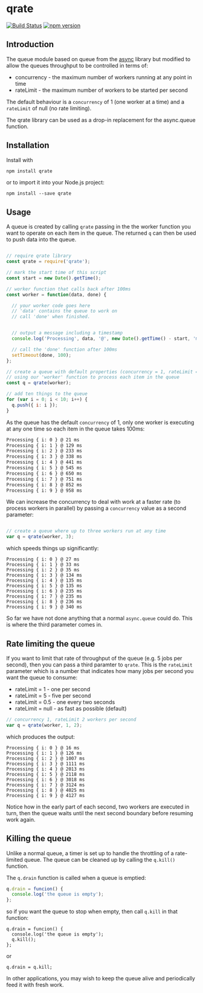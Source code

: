 # qrate

[![Build Status](https://travis-ci.org/glynnbird/qrate.svg?branch=master)](https://travis-ci.org/glynnbird/qrate) [![npm version](https://badge.fury.io/js/qrate.svg)](https://badge.fury.io/js/qrate)

## Introduction

The queue module based on queue from the [async](https://caolan.github.io/async/) library but modified to allow the queues throughput to be controlled in terms of:

- concurrency - the maximum number of workers running at any point in time
- rateLimit - the maximum number of workers to be started per second

The default behaviour is a `concurrency` of 1 (one worker at a time) and a `rateLimit` of null (no rate limiting).

The qrate library can be used as a drop-in replacement for the async.queue function.

## Installation

Install with

```sh
npm install qrate
```

or to import it into your Node.js project:

```
npm install --save qrate
```

## Usage

A queue is created by calling `qrate` passing in the the worker function you want to operate on each item in the queue. The returned `q` can then be used to push data into the queue.

```js

// require qrate library
const qrate = require('qrate');

// mark the start time of this script
const start = new Date().getTime();

// worker function that calls back after 100ms
const worker = function(data, done) {

  // your worker code goes here
  // 'data' contains the queue to work on
  // call 'done' when finished.


  // output a message including a timestamp
  console.log('Processing', data, '@', new Date().getTime() - start, 'ms');

  // call the 'done' function after 100ms
  setTimeout(done, 100);
};

// create a queue with default properties (concurrency = 1, rateLimit = null)
// using our 'worker' function to process each item in the queue
const q = qrate(worker);

// add ten things to the queue
for (var i = 0; i < 10; i++) {
  q.push({ i: i });
}
```

As the queue has the default `concurrency` of 1, only one worker is executing at any one time so each item in the queue takes 100ms:

```sh
Processing { i: 0 } @ 21 ms
Processing { i: 1 } @ 129 ms
Processing { i: 2 } @ 233 ms
Processing { i: 3 } @ 338 ms
Processing { i: 4 } @ 441 ms
Processing { i: 5 } @ 545 ms
Processing { i: 6 } @ 650 ms
Processing { i: 7 } @ 751 ms
Processing { i: 8 } @ 852 ms
Processing { i: 9 } @ 958 ms
```

We can increase the concurrency to deal with work at a faster rate (to process workers in parallel) by passing a `concurrency` value as a second parameter:

```js

// create a queue where up to three workers run at any time
var q = qrate(worker, 3);
```

which speeds things up significantly:

```
Processing { i: 0 } @ 27 ms
Processing { i: 1 } @ 33 ms
Processing { i: 2 } @ 35 ms
Processing { i: 3 } @ 134 ms
Processing { i: 4 } @ 135 ms
Processing { i: 5 } @ 135 ms
Processing { i: 6 } @ 235 ms
Processing { i: 7 } @ 235 ms
Processing { i: 8 } @ 236 ms
Processing { i: 9 } @ 340 ms
```

So far we have not done anything that a normal `async.queue` could do. This is where the third parameter comes in.

## Rate limiting the queue

If you want to limit that rate of throughput of the queue (e.g. 5 jobs per second), then you can pass a third paramter to `qrate`. This is the `rateLimit` parameter which is a number that indicates how many jobs per second you want the queue to consume:

- rateLimit = 1 - one per second
- rateLimit = 5 - five per second
- rateLimit = 0.5 - one every two seconds
- rateLimit = null - as fast as possible (default)

```js
// concurrency 1, rateLimit 2 workers per second
var q = qrate(worker, 1, 2);
```

which produces the output:

```
Processing { i: 0 } @ 16 ms
Processing { i: 1 } @ 126 ms
Processing { i: 2 } @ 1007 ms
Processing { i: 3 } @ 1111 ms
Processing { i: 4 } @ 2013 ms
Processing { i: 5 } @ 2118 ms
Processing { i: 6 } @ 3018 ms
Processing { i: 7 } @ 3124 ms
Processing { i: 8 } @ 4025 ms
Processing { i: 9 } @ 4127 ms
```

Notice how in the early part of each second, two workers are executed in turn, then the queue waits until the next second boundary before resuming work again.

## Killing the queue

Unlike a normal queue, a timer is set up to handle the throttling of a rate-limited queue. The queue
can be cleaned up by calling the `q.kill()` function.

The `q.drain` function is called when a queue is emptied:

```js
q.drain = funcion() {
  console.log('the queue is empty');
};
```

so if you want the queue to stop when empty, then call `q.kill` in that function:

```
q.drain = funcion() {
  console.log('the queue is empty');
  q.kill();
};
```

or 

```
q.drain = q.kill;
```

In other applications, you may wish to keep the queue alive and periodically feed it with fresh work.







